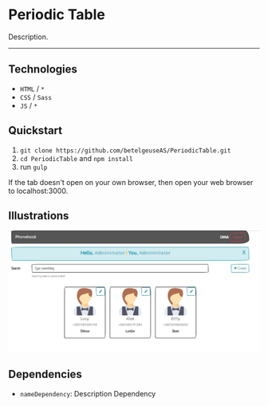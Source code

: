 # Periodic Table
Description.

---

## Technologies
* `HTML` / `*`
* `CSS` / `Sass`
* `JS` / `*`

## Quickstart
1. `git clone https://github.com/betelgeuseAS/PeriodicTable.git`
2. `cd PeriodicTable` and `npm install`
3. run `gulp`

If the tab doesn't open on your own browser, then open your web browser to localhost:3000.

## Illustrations
![Image alt](https://github.com/betelgeuseAS/Hegemony/raw/master/client/src/img/illustration/admin.jpg)

## Dependencies
* `nameDependency`: Description Dependency
